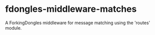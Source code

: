 fdongles-middleware-matches
===========================

A ForkingDongles middleware for message matching using the 'routes' module.
